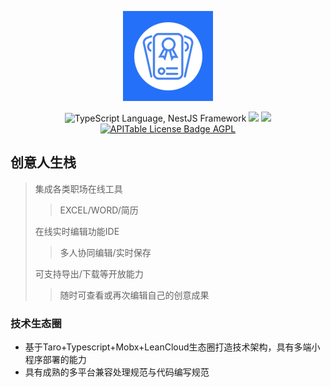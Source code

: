 <p align="center">
  <img src="static/logo.png" />
</p>
<P align="center">
  <img src="https://img.shields.io/badge/TypeScript-007ACC?logo=typescript&logoColor=white" alt="TypeScript Language, NestJS Framework" />
  <img src="https://img.shields.io/badge/React-5364e9?logo=react&logoColor=00b3e0&style=social" />
  <a target="_b lank" href="https://render.com/deploy?repo=https://github.com/apitable/apitable">
      <img src="https://img.shields.io/badge/render-deploy-5364e9" />
  </a>
  <a target="_blank" href="https://github.com/Danielqiuf/good-idea-life-stack/blob/main/LICENSE">
      <img src="https://img.shields.io/badge/LICENSE-MIT-ff69b4" alt="APITable License Badge AGPL" />
  </a>
</P>

## 创意人生栈
> 集成各类职场在线工具
>> EXCEL/WORD/简历
> 
> 在线实时编辑功能IDE
>> 多人协同编辑/实时保存
> 
> 可支持导出/下载等开放能力
>> 随时可查看或再次编辑自己的创意成果

### 技术生态圈
- 基于Taro+Typescript+Mobx+LeanCloud生态圈打造技术架构，具有多端小程序部署的能力
- 具有成熟的多平台兼容处理规范与代码编写规范

